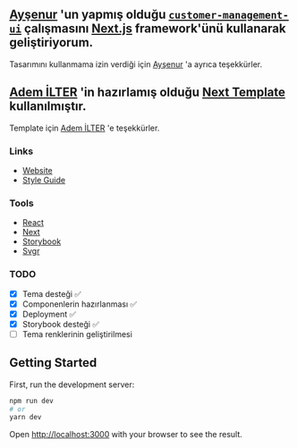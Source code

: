 ## [Ayşenur](https://twitter.com/AysnrTrkk) 'un yapmış olduğu [`customer-management-ui`](https://codepen.io/TurkAysenur/pen/NWRqoyL) çalışmasını [Next.js](https://nextjs.org/) framework'ünü kullanarak geliştiriyorum.

Tasarımını kullanmama izin verdiği için [Ayşenur](https://twitter.com/AysnrTrkk) 'a ayrıca teşekkürler.

## [Adem İLTER](https://ademilter.com/) 'in hazırlamış olduğu [Next Template](https://github.com/ademilter/next-template) kullanılmıştır.

Template için [Adem İLTER](https://ademilter.com/) 'e teşekkürler.

### Links

-   [Website](https://customer-management-next.vercel.app/)
-   [Style Guide](https://customer-management-next.vercel.app/ui/index.html)

### Tools

-   [React](https://reactjs.org)
-   [Next](https://nextjs.org)
-   [Storybook](https://storybook.js.org)
-   [Svgr](https://react-svgr.com)

### TODO

-   [x] Tema desteği ✅
-   [x] Componenlerin hazırlanması ✅
-   [x] Deployment ✅
-   [x] Storybook desteği ✅
-   [ ] Tema renklerinin geliştirilmesi

## Getting Started

First, run the development server:

```bash
npm run dev
# or
yarn dev
```

Open [http://localhost:3000](http://localhost:3000) with your browser to see the result.
